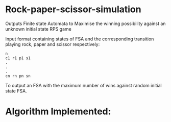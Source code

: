 # Rock-paper-scissor-simulation
Outputs Finite state Automata to Maximise the winning possibility against an unknown initial state RPS game

Input format containing states of FSA and the corresponding transition playing rock, paper and scissor respectively:
```
n
c1 r1 p1 s1
.
.
.
cn rn pn sn
```

To output an FSA with the maximum number of wins against random initial state FSA.

# Algorithm Implemented:
